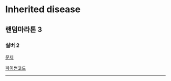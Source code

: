 # Inherited disease
## 랜덤마라톤 3
### 실버 2
[문제](https://www.acmicpc.net/problem/10897)

[파이썬코드](10897.py)

---